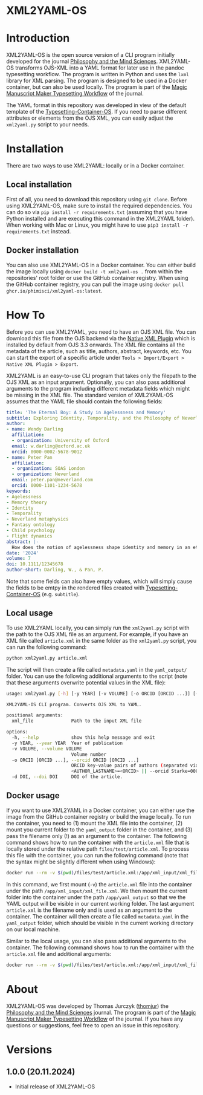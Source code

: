 # XML2YAML-OS

# Introduction
XML2YAML-OS is the open source version of a CLI program initially developed for the journal [Philosophy and the Mind Sciences](https://philosophymindscience.org/). XML2YAML-OS transforms OJS-XML into a YAML format for later use in the pandoc typesetting workflow. The program is written in Python and uses the `lxml` library for XML parsing. The program is designed to be used in a Docker container, but can also be used locally. The program is part of the [Magic Manuscript Maker Typesetting Workflow](https://github.com/phimisci) of the journal.

The YAML format in this repository was developed in view of the default template of the [Typesetting-Container-OS](https://github.com/phimisci/typesetting-container-os). If you need to parse different attributes or elements from the OJS XML, you can easily adjust the `xml2yaml.py` script to your needs.

# Installation
There are two ways to use XML2YAML: locally or in a Docker container.

## Local installation
First of all, you need to download this repository using `git clone`. Before using XML2YAML-OS, make sure to install the required dependencies. You can do so via `pip install -r requirements.txt` (assuming that you have Python installed and are executing this command in the XML2YAML folder). When working with Mac or Linux, you might have to use `pip3 install -r requirements.txt` instead.

## Docker installation
You can also use XML2YAML-OS in a Docker container. You can either build the image locally using `docker build -t xml2yaml-os .` from within the repositories' root folder or use the GitHub container registry. When using the GitHub container registry, you can pull the image using `docker pull ghcr.io/phimisci/xml2yaml-os:latest`. 

# How To
Before you can use XML2YAML, you need to have an OJS XML file. You can download this file from the OJS backend via the [Native XML Plugin](https://docs.pkp.sfu.ca/admin-guide/3.3/en/data-import-and-export) which is installed by default from OJS 3.3 onwards. The XML file contains all the metadata of the article, such as title, authors, abstract, keywords, etc. You can start the export of a specific article under `Tools > Import/Export > Native XML Plugin > Export`.

XML2YAML is an easy-to-use CLI program that takes only the filepath to the OJS XML as an input argument. Optionally, you can also pass additional arguments to the program including different metadata fields which might be missing in the XML file. The standard version of XML2YAML-OS assumes that the YAML file should contain the following fields:

```yaml
title: 'The Eternal Boy: A Study in Agelessness and Memory'
subtitle: Exploring Identity, Temporality, and the Philosophy of Neverland
author:
- name: Wendy Darling
  affiliation:
  - organization: University of Oxford
  email: w.darling@oxford.ac.uk
  orcid: 0000-0002-5678-9012
- name: Peter Pan
  affiliation:
  - organization: SOAS London
  - organization: Neverland
  email: peter.pan@neverland.com
  orcid: 0000-1101-1234-5678
keywords:
- Agelessness
- Memory theory
- Identity
- Temporality
- Neverland metaphysics
- Fantasy ontology
- Child psychology
- Flight dynamics
abstract: |-
  How does the notion of agelessness shape identity and memory in an eternal youth like Peter Pan? This article examines the metaphysics of agelessness through the lens of Peter Pan’s unchanging form and his shifting memories, drawing from theories of temporality and identity. We argue that Neverland serves as a temporal vacuum, where time functions differently, creating unique challenges to traditional philosophical concepts of identity and selfhood. The implications of living outside of time, where one remains physically unchanged but psychologically impacted by infinite experiences, are explored. This work also touches on the phenomenology of flight, a central theme in Peter Pan’s existence, as it symbolizes his defiance of physical and temporal limitations. The article situates these discussions within the broader debate on fantasy ontology and its relation to real-world psychological and philosophical frameworks.
date: '2024'
volume: 7
doi: 10.1111/12345678
author-short: Darling, W., & Pan, P.
```

Note that some fields can also have empty values, which will simply cause the fields to be emtpy in the rendered files created with [Typesetting-Container-OS](https://github.com/phimisci/typesetting-container-os) (e.g. `subtitle`).

## Local usage
To use XML2YAML locally, you can simply run the `xml2yaml.py` script with the path to the OJS XML file as an argument. For example, if you have an XML file called `article.xml` in the same folder as the `xml2yaml.py` script, you can run the following command:

```bash
python xml2yaml.py article.xml
```

The script will then create a file called `metadata.yaml` in the `yaml_output/` folder. You can use the following additional arguments to the script (note that these arguments overwrite potential values in the XML file):

```bash	
usage: xml2yaml.py [-h] [-y YEAR] [-v VOLUME] [-o ORCID [ORCID ...]] [-d DOI] xml_file

XML2YAML-OS CLI program. Converts OJS XML to YAML.

positional arguments:
  xml_file              Path to the input XML file

options:
  -h, --help            show this help message and exit
  -y YEAR, --year YEAR  Year of publication
  -v VOLUME, --volume VOLUME
                        Volume number
  -o ORCID [ORCID ...], --orcid ORCID [ORCID ...]
                        ORCID key-value pairs of authors (separated via blank space when multiple authors): --orcid
                        <AUTHOR_LASTNAME>=<ORCID> || --orcid Starke=0000-0001-1111-1111 Jurczyk=0000-0002-5943-2305
  -d DOI, --doi DOI     DOI of the article.

```

## Docker usage
If you want to use XML2YAML in a Docker container, you can either use the image from the GitHub container registry or build the image locally. To run the container, you need to (1) mount the XML file into the container, (2) mount you current folder to the `yaml_output` folder in the container, and (3) pass the filename only (!) as an argument to the container. The following command shows how to run the container with the `article.xml` file that is locally stored under the relative path `files/test/article.xml`. To process this file with the container, you can run the following command (note that the syntax might be slightly different when using Windows):

```bash
docker run --rm -v $(pwd)/files/test/article.xml:/app/xml_input/xml_file.xml -v $(pwd):/app/yaml_output xml2yaml-os article.xml
```

In this command, we first mount (`-v`) the `article.xml` file into the container under the path `/app/xml_input/xml_file.xml`. We then mount the current folder into the container under the path `/app/yaml_output` so that we the YAML output will be visible in our current working folder. The last argument `article.xml` is the filename only and is used as an argument to the container. The container will then create a file called `metadata.yaml` in the `yaml_output` folder, which should be visible in the current working directory on our local machine.

Similar to the local usage, you can also pass additional arguments to the container. The following command shows how to run the container with the `article.xml` file and additional arguments:

```bash
docker run --rm -v $(pwd)/files/test/article.xml:/app/xml_input/xml_file.xml -v $(pwd):/app/yaml_output xml2yaml-os article.xml -y 2024 -v 7 -o Darling=0000-0001-1111-1111 Pan=0000-0002-5943-2305 --doi 10.1111/12345678
```

# About
XML2YAML-OS was developed by Thomas Jurczyk ([thomjur](https://github.com/thomjur)) the [Philosophy and the Mind Sciences](https://philosophymindscience.org/) journal. The program is part of the [Magic Manuscript Maker Typesetting Workflow](https://github.com/phimisci) of the journal. If you have any questions or suggestions, feel free to open an issue in this repository.

# Versions

## 1.0.0 (20.11.2024)
- Initial release of XML2YAML-OS